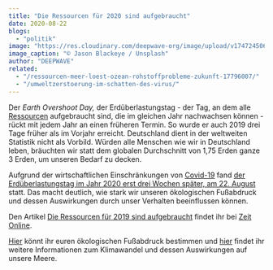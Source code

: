 ```yaml
---
title: "Die Ressourcen für 2020 sind aufgebraucht"
date: 2020-08-22
blogs: 
  - "politik"
image: "https://res.cloudinary.com/deepwave-org/image/upload/v1747245067/deepwave.org/jason-blackeye-zAITDJYV09w-unsplash-scaled.jpg"
image_caption: "© Jason Blackeye / Unsplash"
author: "DEEPWAVE"
related: 
  - "/ressourcen-meer-loest-ozean-rohstoffprobleme-zukunft-17796007/"
  - "/umweltzerstoerung-im-schatten-des-virus/"
---
```


Der _Earth Overshoot Day,_ der Erdüberlastungstag - der Tag, an dem alle [Ressourcen](https://www.deepwave.org/ressourcen-meer-loest-ozean-rohstoffprobleme-zukunft-17796007/) aufgebraucht sind, die im gleichen Jahr nachwachsen können - rückt mit jedem Jahr an einen früheren Termin. So wurde er auch 2019 drei Tage früher als im Vorjahr erreicht. Deutschland dient in der weltweiten Statistik nicht als Vorbild. Würden alle Menschen wie wir in Deutschland leben, bräuchten wir statt dem globalen Durchschnitt von 1,75 Erden ganze 3 Erden, um unseren Bedarf zu decken.

Aufgrund der wirtschaftlichen Einschränkungen von [Covid-19](https://www.deepwave.org/umweltzerstoerung-im-schatten-des-virus/) fand [der Erdüberlastungstag im Jahr 2020 erst drei Wochen später, am 22. August](https://www.focus.de/wissen/klima/wissenschaft-corona-pandemie-verringert-oekologische-schaeden-fuer-2020_id_12341936.html) statt. Das macht deutlich, wie stark wir unseren ökologischen Fußabdruck und dessen Auswirkungen durch unser Verhalten beeinflussen können.

Den Artikel [Die Ressourcen für 2019 sind aufgebraucht](https://www.zeit.de/wissen/umwelt/2019-07/umwelt-ressourcen-erdueberlastung-verbrauch-menschheit) findet ihr bei [Zeit Online](https://www.zeit.de/index).

[Hier](https://www.fussabdruck.de/) könnt ihr euren ökologischen Fußabdruck bestimmen und [hier](https://www.deepwave.org/die-ozeane/klimawandel/) findet ihr weitere Informationen zum Klimawandel und dessen Auswirkungen auf unsere Meere.
